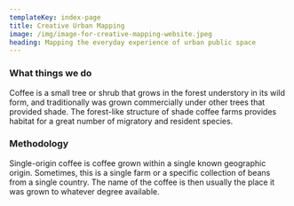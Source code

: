 ```yaml
---
templateKey: index-page
title: Creative Urban Mapping
image: /img/image-for-creative-mapping-website.jpeg
heading: Mapping the everyday experience of urban public space
---
```


### What things we do

Coffee is a small tree or shrub that grows in the forest understory in its wild form, and traditionally was grown commercially under other trees that provided shade. The forest-like structure of shade coffee farms provides habitat for a great number of migratory and resident species.

### Methodology

Single-origin coffee is coffee grown within a single known geographic origin. Sometimes, this is a single farm or a specific collection of beans from a single country. The name of the coffee is then usually the place it was grown to whatever degree available.
